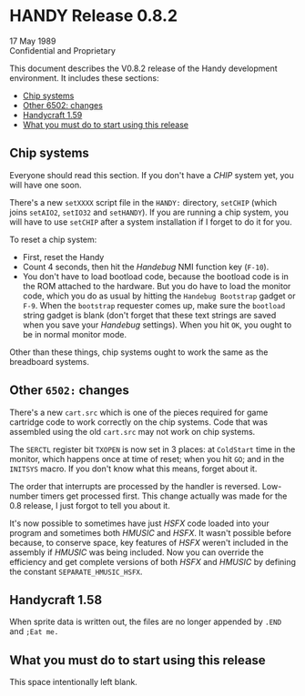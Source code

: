 # HANDY Release 0.8.2

17 May 1989  
Confidential and Proprietary

This document describes the V0.8.2 release of the Handy development environment. It includes these sections:

- [Chip systems](#chip-systems)
- [Other 6502: changes](#other-6502-changes)
- [Handycraft 1.59](#handycraft-158)
- [What you must do to start using this release](#what-you-must-do-to-start-using-this-release)

## Chip systems

Everyone should read this section. If you don't have a *CHIP* system yet, you will have one soon.

There's a new `setXXXX` script file in the `HANDY:` directory, `setCHIP` (which joins `setAIO2`, `setIO32` and `setHANDY`). If you are running a chip system, you will have to use `setCHIP` after a system installation if I forget to do it for you.

To reset a chip system:

- First, reset the Handy
- Count 4 seconds, then hit the *Handebug* NMI function key (`F-10`).
- You don't have to load bootload code, because the bootload code is in the ROM attached to the hardware. But you do have to load the monitor code, which you do as usual by hitting the `Handebug Bootstrap` gadget or `F-9`. When the `bootstrap` requester comes up, make sure the `bootload` string gadget is blank (don't forget that these text strings are saved when you save your *Handebug* settings). When you hit `OK`, you ought to be in normal monitor mode.

Other than these things, chip systems ought to work the same as the breadboard systems.

## Other `6502:` changes

There's a new `cart.src` which is one of the pieces required for game cartridge code to work correctly on the chip systems. Code that was assembled using the old `cart.src` may not work on chip systems.

The `SERCTL` register bit `TXOPEN` is now set in 3 places: at `ColdStart` time in the monitor, which happens once at time of reset; when you hit `GO`; and in the `INITSYS` macro. If you don't know what this means, forget about it.

The order that interrupts are processed by the handler is reversed. Low-number timers get processed first. This change actually was made for the 0.8 release, I just forgot to tell you about it.

It's now possible to sometimes have just *HSFX* code loaded into your program and sometimes both *HMUSIC* and *HSFX*. It wasn't possible before because, to conserve space, key features of *HSFX* weren't included in the assembly if *HMUSIC* was being included. Now you can override the efficiency and get complete versions of both *HSFX* and *HMUSIC* by defining the constant `SEPARATE_HMUSIC_HSFX`.

## Handycraft 1.58

When sprite data is written out, the files are no longer appended by `.END` and `;Eat me.`

## What you must do to start using this release

This space intentionally left blank.
